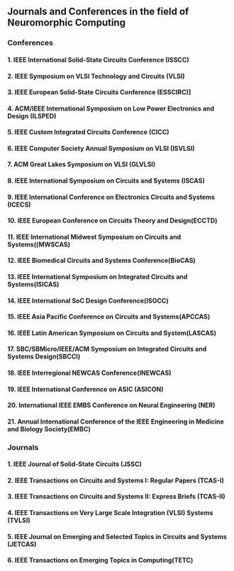 ## Journals and Conferences in the field of Neuromorphic Computing
### Conferences
#### 1. IEEE International Solid-State Circuits Conference (ISSCC)
#### 2. IEEE Symposium on VLSI Technology and Circuits (VLSI)
#### 3. IEEE European Solid-State Circuits Conference (ESSCIRC)]
#### 4. ACM/IEEE International Symposium on Low Power Electronics and Design (ILSPED)
#### 5. IEEE Custom Integrated Circuits Conference (CICC)
#### 6. IEEE Computer Society Annual Symposium on VLSI (ISVLSI)
#### 7. ACM Great Lakes Symposium on VLSI (GLVLSI)
#### 8. IEEE International Symposium on Circuits and Systems (ISCAS)
#### 9. IEEE International Conference on Electronics Circuits and Systems (ICECS)
#### 10. IEEE European Conference on Circuits Theory and Design(ECCTD)
#### 11. IEEE International Midwest Symposium on Circuits and Systems((MWSCAS)
#### 12. IEEE Biomedical Circuits and Systems Conference(BioCAS)
#### 13. IEEE International Symposium on Integrated Circuits and Systems(ISICAS)
#### 14. IEEE International SoC Design Conference(ISOCC)
#### 15. IEEE Asia Pacific Conference on Circuits and Systems(APCCAS)
#### 16. IEEE Latin American Symposium on Circuits and System(LASCAS)
#### 17. SBC/SBMicro/IEEE/ACM Symposium on Integrated Circuits and Systems Design(SBCCI)
#### 18. IEEE Interregional NEWCAS Conference(INEWCAS)
#### 19. IEEE International Conference on ASIC (ASICON)
#### 20. International IEEE EMBS Conference on Neural Engineering (NER)
#### 21. Annual International Conference of the IEEE Engineering in Medicine and Biology Society(EMBC)
### Journals
#### 1. IEEE Journal of Solid-State Circuits (JSSC)
#### 2. IEEE Transactions on Circuits and Systems I: Regular Papers (TCAS-I)
#### 3. IEEE Transactions on Circuits and Systems II: Express Briefs (TCAS-II)
#### 4. IEEE Transactions on Very Large Scale Integration (VLSI) Systems (TVLSI)
#### 5. IEEE Journal on Emerging and Selected Topics in Circuits and Systems (JETCAS)
#### 6. IEEE Transactions on Emerging Topics in Computing(TETC)

